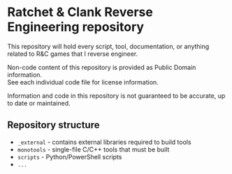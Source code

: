 # Ratchet & Clank Reverse Engineering repository
This repository will hold every script, tool, documentation, or anything related to R&C games that I reverse engineer.

Non-code content of this repository is provided as Public Domain information. <br>
See each individual code file for license information.

Information and code in this repository is not guaranteed to be accurate, up to date or maintained.

## Repository structure
 * `_external` - contains external libraries required to build tools
 * `monotools` - single-file C/C++ tools that must be built
 * `scripts` - Python/PowerShell scripts
 * `...`